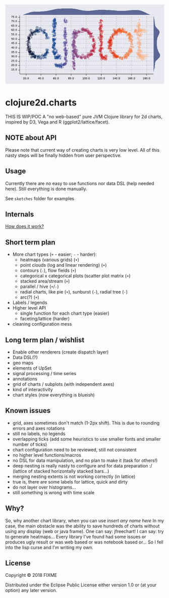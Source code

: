![](results/examples/logo.jpg)

# clojure2d.charts

THIS IS WIP/POC
A "no web-based" pure JVM Clojure library for 2d charts, inspired by D3, Vega and R (ggplot2/lattice/facet).

## NOTE about API

Please note that current way of creating charts is very low level. All of this nasty steps will be finally hidden from user perspective.

## Usage

Currently there are no easy to use functions nor data DSL (help needed here). Still everything is done manually.

See `sketches` folder for examples

## Internals

[How does it work?](INTERNALS.md)

## Short term plan

* More chart types (`+` - easier; `-` - harder):
    - heatmaps (various grids) (`+`)
    - point clouds (log and linear rendering) (`+`)
    - contours (`-`), flow fields (`+`)
    - categorical x categorical plots (scatter plot matrix  (`+`)
    - stacked area/stream (`+`)
    - parallel / hive (`+`/`-`)
    - radial charts, like pie (`+`), sunburst (`-`), radial tree (`-`)
    - arc(?) (`+`)
* Labels / legends
* Higher level API
    - single function for each chart type (easier)
    - faceting/lattice (harder)
* cleaning configuration mess

## Long term plan / wishlist

* Enable other renderers (create dispatch layer)
* Data DSL(?)
* geo maps
* elements of UpSet
* signal processing / time series
* annotations
* grid of charts / subplots (with independent axes)
* kind of interactivity
* chart styles (now everything is blueish)

## Known issues

* grid, axes sometimes don't match (1-2px shift). This is due to rounding errors and axes rotations
* still no labels, no legends
* overlapping ticks (add some heuristics to use smaller fonts and smaller number of ticks)
* chart configuration need to be reviewed, still not consistent
* no higher level functions/macros
* no DSL for data manipulation, and no plan to make it (task for others!)
* deep nesting is really nasty to configure and for data preparation :/ (lattice of stacked horizontally stacked bars...)
* merging nesting extents is not working correctly (in lattice)
* true is, there are some labels for lattice, quick and dirty
* do not layer over histograms...
* still something is wrong with time scale

## Why?

So, why another chart library, when you can use _insert any name here_
In my case, the main obstacle was the ability to save hundreds of charts without using any display (web or java frame).
One can say: jfreechart! I can say: try to generate heatmaps... Every library I've found had some issues or produces ugly result or was web based or was notebook based or...
So I fell into the lisp curse and I'm writing my own.

## License

Copyright © 2018 FIXME

Distributed under the Eclipse Public License either version 1.0 or (at
your option) any later version.
